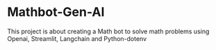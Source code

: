 # Mathbot-Gen-AI
This project is about creating a Math bot to solve math problems using Openai, Streamlit, Langchain and Python-dotenv

